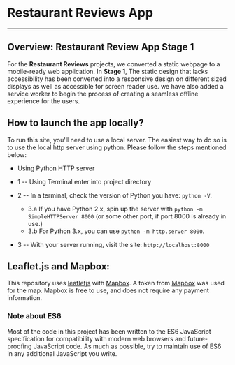 # Restaurant Reviews App
---
## Overview: Restaurant Review App Stage 1

For the **Restaurant Reviews** projects, we converted a static webpage to a mobile-ready web application.
In **Stage 1**, The static design that lacks accessibility has been converted into a responsive design on different sized displays as well as accessible for screen reader use. we have also added a service worker to begin the process of creating a seamless offline experience for the users.

## How to launch the app locally?
To run this site, you'll need to use a local server. The easiest way to do so is to use the local http server using python. Please follow the steps mentioned below:

* Using Python HTTP server
* 1 -- Using Terminal enter into project directory
* 2 -- In a terminal, check the version of Python you have: `python -V`.
	- 3.a If you have Python 2.x, spin up the server with `python -m SimpleHTTPServer 8000` (or some other port, if port 8000 is already in use.)
	- 3.b For Python 3.x, you can use `python -m http.server 8000`.

* 3 -- With your server running, visit the site: `http://localhost:8000`

## Leaflet.js and Mapbox:

This repository uses [leafletjs](https://leafletjs.com/) with [Mapbox](https://www.mapbox.com/). A token from [Mapbox](https://www.mapbox.com/) was used for the map. Mapbox is free to use, and does not require any payment information.

### Note about ES6

Most of the code in this project has been written to the ES6 JavaScript specification for compatibility with modern web browsers and future-proofing JavaScript code. As much as possible, try to maintain use of ES6 in any additional JavaScript you write.
